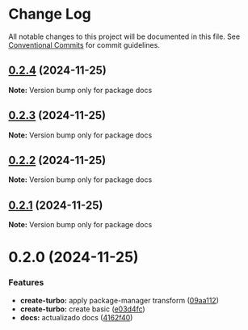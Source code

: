 # Change Log

All notable changes to this project will be documented in this file.
See [Conventional Commits](https://conventionalcommits.org) for commit guidelines.

## [0.2.4](https://github.com/Unodecopas/my-turborepo/compare/docs@0.2.3...docs@0.2.4) (2024-11-25)

**Note:** Version bump only for package docs

## [0.2.3](https://github.com/Unodecopas/my-turborepo/compare/docs@0.2.2...docs@0.2.3) (2024-11-25)

**Note:** Version bump only for package docs

## [0.2.2](https://github.com/Unodecopas/my-turborepo/compare/docs@0.2.1...docs@0.2.2) (2024-11-25)

**Note:** Version bump only for package docs

## [0.2.1](https://github.com/Unodecopas/my-turborepo/compare/docs@0.2.0...docs@0.2.1) (2024-11-25)

**Note:** Version bump only for package docs

# 0.2.0 (2024-11-25)

### Features

- **create-turbo:** apply package-manager transform ([09aa112](https://github.com/Unodecopas/my-turborepo/commit/09aa112bed53eba4986d82c2bd92e90d282e203d))
- **create-turbo:** create basic ([e03d4fc](https://github.com/Unodecopas/my-turborepo/commit/e03d4fc37c871189c4339882c6b690b0eae1a322))
- **docs:** actualizado docs ([4162f40](https://github.com/Unodecopas/my-turborepo/commit/4162f40ab5b4635d58e1a5a7531ad245a0f4f443))
